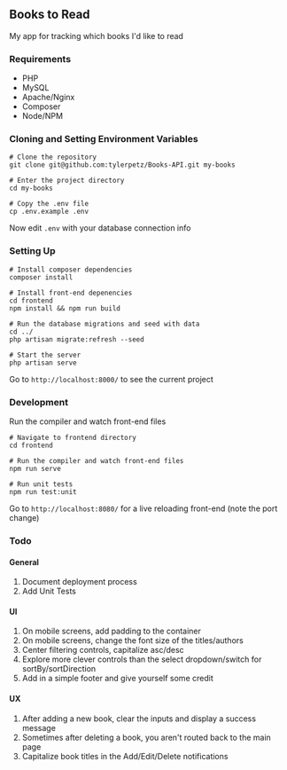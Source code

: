 ## Books to Read
My app for tracking which books I'd like to read

### Requirements
* PHP
* MySQL
* Apache/Nginx
* Composer
* Node/NPM

### Cloning and Setting Environment Variables

```
# Clone the repository
git clone git@github.com:tylerpetz/Books-API.git my-books

# Enter the project directory
cd my-books

# Copy the .env file
cp .env.example .env
```

Now edit `.env` with your database connection info

### Setting Up

```
# Install composer dependencies
composer install

# Install front-end depenencies
cd frontend
npm install && npm run build

# Run the database migrations and seed with data
cd ../
php artisan migrate:refresh --seed

# Start the server
php artisan serve
```

Go to `http://localhost:8000/` to see the current project

### Development

Run the compiler and watch front-end files

```
# Navigate to frontend directory
cd frontend

# Run the compiler and watch front-end files
npm run serve

# Run unit tests
npm run test:unit
```

Go to `http://localhost:8080/` for a live reloading front-end (note the port change)

### Todo

#### General
1. Document deployment process
2. Add Unit Tests

#### UI
1. On mobile screens, add padding to the container
2. On mobile screens, change the font size of the titles/authors
3. Center filtering controls, capitalize asc/desc
4. Explore more clever controls than the select dropdown/switch for sortBy/sortDirection
5. Add in a simple footer and give yourself some credit

#### UX
1. After adding a new book, clear the inputs and display a success message
2. Sometimes after deleting a book, you aren't routed back to the main page
3. Capitalize book titles in the Add/Edit/Delete notifications